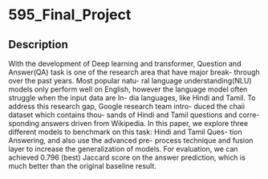# 595_Final_Project

## Description

With the development of Deep learning and transformer, Question and Answer(QA) task is one of the research area that have major break- through over the past years. Most popular natu- ral language understanding(NLU) models only perform well on English, however the language model often struggle when the input data are In- dia languages, like Hindi and Tamil. To address this research gap, Google research team intro- duced the chaii dataset which contains thou- sands of Hindi and Tamil questions and corre- sponding answers driven from Wikipedia. In this paper, we explore three different models to benchmark on this task: Hindi and Tamil Ques- tion Answering, and also use the advanced pre- process technique and fusion layer to increase the generalization of models. For evaluation, we can achieved 0.796 (best) Jaccard score on the answer prediction, which is much better than the original baseline result.
